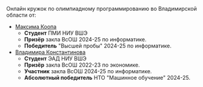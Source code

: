 Онлайн кружок по олимпиадному программированию во Владимирской области от:
- [Максима Коопа](https://t.me/MandalorianM)
  - **Студент** ПМИ НИУ ВШЭ
  - **Призёр** закла ВсОШ 2024-25 по информатике.
  - **Победитель** "Высшей пробы" 2024-25 по информатике.
- [Владимира Константинова](https://t.me/h4cker3)
  - **Студент** ЭАД НИУ ВШЭ
  - **Призёр** закла ВсОШ 2022-23 по экономике.
  - **Участник** закла ВсОШ 2024-25 по информатике.
  - **Абсолютный победитель** НТО "Машинное обучение" 2024-25.
